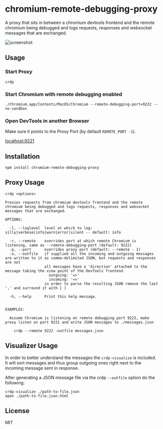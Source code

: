 # chromium-remote-debugging-proxy

A proxy that sits in between a chromium devtools frontend and the remote chromium being debugged and logs requests, responses and websocket
messages that are exchanged.

![screenshot](https://raw.githubusercontent.com/thlorenz/chromium-remote-debugging-proxy/master/assets/screenshot.png)

## Usage 

### Start Proxy

```
crdp
```

### Start Chromium with remote debugging enabled

```
./Chromium.app/Contents/MacOS/Chromium --remote-debugging-port=9222 --no-sandbox
```

### Open DevTools in another Browser

Make sure it points to the Proxy Port (by default `REMOTE_PORT -1`).

[localhost:9221](http://localhost:9221/)

## Installation

    npm install chromium-remote-debugging-proxy

## Proxy Usage

```
crdp <options> 

Proxies requests from chromium devtools frontend and the remote chromium being debugged and logs requests, responses and websocket messages that are exchanged.

OPTIONS:

  -l, --loglevel  level at which to log: silly|verbose|info|warn|error|silent -- default: info

  -r, --remote    overrides port at which remote Chromium is listening, same as --remote-debugging-port (default: 9222)
  -p, --port      overrides proxy port (default: --remote - 1) 
  -o, --outfile   if supplied all the incoming and outgoing messages are written to it as comma-delimited JSON, but requests and responses are not
                  all messages have a 'direction' attached to the message taking the view point of the DevTools frontend
                    outgoing: '=>'
                    incoming: '<='
                  in order to parse the resulting JSON remove the last ',' and surround it with [ ]
  
  -h, --help      Print this help message.


EXAMPLES:
  
  Assume Chromium is listening on remote debugging port 9222, make proxy listen on port 9221 and write JSON messages to ./messages.json 
    
    crdp --remote 9222 -outfile messages.json
```

## Visualizer Usage

In order to better understand the messages the `crdp-visualize` is included. It will sort messages and thus group
outgoing ones right next to the incoming message sent in response.

After generating a JSON message file via the crdp `--outfile` option do the following:

```
crdp-visualize ./path-to-file.json
open ./path-to-file.json.html
```

## License

MIT
